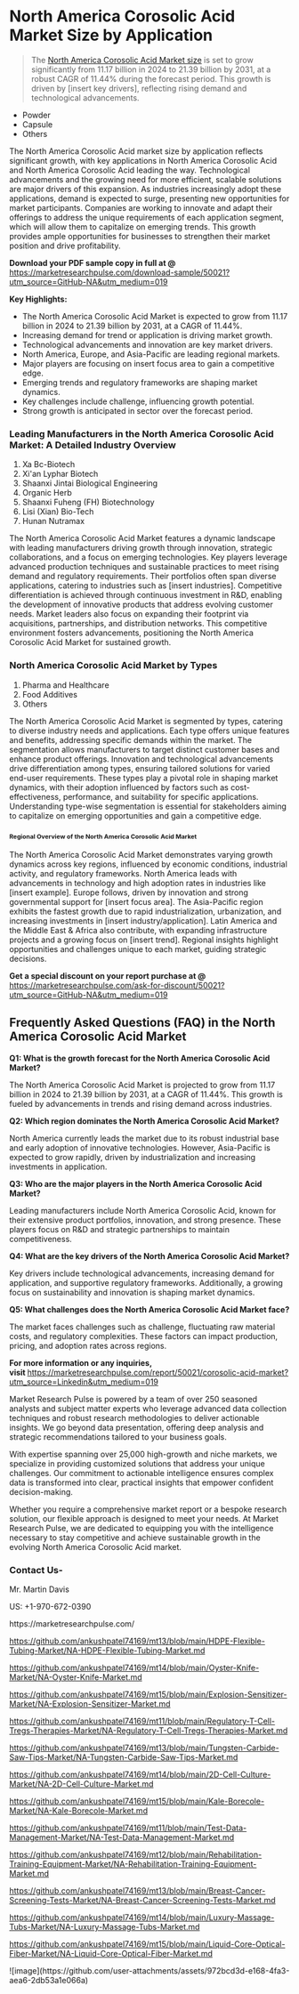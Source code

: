 <h1>North America Corosolic Acid Market&nbsp;Size by Application</h1><blockquote><p>The <a href="https://marketresearchpulse.com/download-sample/50021?utm_source=GitHub-NA&amp;utm_medium=019">North America Corosolic Acid Market size</a> is set to grow significantly from 11.17 billion in 2024 to 21.39 billion by 2031, at a robust CAGR of 11.44% during the forecast period. This growth is driven by [insert key drivers], reflecting rising demand and technological advancements.</p></blockquote><ul><li>Powder<li> Capsule<li> Others</li></ul><p>The North America Corosolic Acid market size by application reflects significant growth, with key applications in North America Corosolic Acid and North America Corosolic Acid leading the way. Technological advancements and the growing need for more efficient, scalable solutions are major drivers of this expansion. As industries increasingly adopt these applications, demand is expected to surge, presenting new opportunities for market participants. Companies are working to innovate and adapt their offerings to address the unique requirements of each application segment, which will allow them to capitalize on emerging trends. This growth provides ample opportunities for businesses to strengthen their market position and drive profitability.</p><p><strong>Download your PDF sample copy in full at @ </strong><a href="https://marketresearchpulse.com/download-sample/50021?utm_source=GitHub-NA&amp;utm_medium=019">https://marketresearchpulse.com/download-sample/50021?utm_source=GitHub-NA&amp;utm_medium=019</a></p><p><strong>Key Highlights: </strong></p><ul><li>The North America Corosolic Acid Market is expected to grow from 11.17 billion in 2024 to 21.39 billion by 2031, at a CAGR of 11.44%.</li><li>Increasing demand for trend or application is driving market growth.</li><li>Technological advancements and innovation are key market drivers.</li><li>North America, Europe, and Asia-Pacific are leading regional markets.</li><li>Major players are focusing on insert focus area to gain a competitive edge.</li><li>Emerging trends and regulatory frameworks are shaping market dynamics.</li><li>Key challenges include challenge, influencing growth potential.</li><li>Strong growth is anticipated in sector over the forecast period.</li></ul><h3>Leading Manufacturers in the North America Corosolic Acid Market: A Detailed Industry Overview</h3><ol><li>Xa Bc-Biotech</li><li>Xi'an Lyphar Biotech</li><li>Shaanxi Jintai Biological Engineering</li><li>Organic Herb</li><li>Shaanxi Fuheng (FH) Biotechnology</li><li>Lisi (Xian) Bio-Tech</li><li>Hunan Nutramax</li></ol><div class="flex max-w-full flex-col flex-grow"><div class="min-h-8 text-message flex w-full flex-col items-end gap-2 whitespace-normal break-words [.text-message+&amp;]:mt-5" dir="auto" data-message-author-role="assistant" data-message-id="fd8432e4-4910-450d-b182-61b7bfb0a01f" data-message-model-slug="gpt-4o"><div class="flex w-full flex-col gap-1 empty:hidden first:pt-[3px]"><div class="markdown prose w-full break-words dark:prose-invert light"><p>The North America Corosolic Acid Market features a dynamic landscape with leading manufacturers driving growth through innovation, strategic collaborations, and a focus on emerging technologies. Key players leverage advanced production techniques and sustainable practices to meet rising demand and regulatory requirements. Their portfolios often span diverse applications, catering to industries such as [insert industries]. Competitive differentiation is achieved through continuous investment in R&amp;D, enabling the development of innovative products that address evolving customer needs. Market leaders also focus on expanding their footprint via acquisitions, partnerships, and distribution networks. This competitive environment fosters advancements, positioning the North America Corosolic Acid Market for sustained growth.</p></div></div></div></div><h3>North America Corosolic Acid Market by Types</h3><ol><li>Pharma and Healthcare<li> Food Additives<li> Others</li></ol><div class="flex max-w-full flex-col flex-grow"><div class="min-h-8 text-message flex w-full flex-col items-end gap-2 whitespace-normal break-words [.text-message+&amp;]:mt-5" dir="auto" data-message-author-role="assistant" data-message-id="084470be-0bb7-4664-bddf-5156b4f41249" data-message-model-slug="gpt-4o-mini"><div class="flex w-full flex-col gap-1 empty:hidden first:pt-[3px]"><div class="markdown prose w-full break-words dark:prose-invert light"><p>The North America Corosolic Acid Market is segmented by types, catering to diverse industry needs and applications. Each type offers unique features and benefits, addressing specific demands within the market. The segmentation allows manufacturers to target distinct customer bases and enhance product offerings. Innovation and technological advancements drive differentiation among types, ensuring tailored solutions for varied end-user requirements. These types play a pivotal role in shaping market dynamics, with their adoption influenced by factors such as cost-effectiveness, performance, and suitability for specific applications. Understanding type-wise segmentation is essential for stakeholders aiming to capitalize on emerging opportunities and gain a competitive edge.</p></div></div></div></div><h3><span style="font-size: 11px;">Regional Overview of the North America Corosolic Acid Market</span></h3><div class="flex max-w-full flex-col flex-grow"><div class="min-h-8 text-message flex w-full flex-col items-end gap-2 whitespace-normal break-words [.text-message+&amp;]:mt-5" dir="auto" data-message-author-role="assistant" data-message-id="e9038762-ce64-4e30-91c9-9bd413514231" data-message-model-slug="gpt-4o-mini"><div class="flex w-full flex-col gap-1 empty:hidden first:pt-[3px]"><div class="markdown prose w-full break-words dark:prose-invert light"><p>The North America Corosolic Acid Market demonstrates varying growth dynamics across key regions, influenced by economic conditions, industrial activity, and regulatory frameworks. North America leads with advancements in technology and high adoption rates in industries like [insert example]. Europe follows, driven by innovation and strong governmental support for [insert focus area]. The Asia-Pacific region exhibits the fastest growth due to rapid industrialization, urbanization, and increasing investments in [insert industry/application]. Latin America and the Middle East &amp; Africa also contribute, with expanding infrastructure projects and a growing focus on [insert trend]. Regional insights highlight opportunities and challenges unique to each market, guiding strategic decisions.</p></div></div></div></div><p><strong>Get a special discount on your report purchase at @ </strong><a href="https://marketresearchpulse.com/ask-for-discount/50021?utm_source=GitHub-NA&amp;utm_medium=019">https://marketresearchpulse.com/ask-for-discount/50021?utm_source=GitHub-NA&amp;utm_medium=019</a></p><h2>Frequently Asked Questions (FAQ) in the North America Corosolic Acid Market</h2><p><strong>Q1: What is the growth forecast for the North America Corosolic Acid Market?</strong></p><p>The North America Corosolic Acid Market is projected to grow from 11.17 billion in 2024 to 21.39 billion by 2031, at a CAGR of 11.44%. This growth is fueled by advancements in trends and rising demand across industries.</p><p><strong>Q2: Which region dominates the North America Corosolic Acid Market?</strong></p><p>North America currently leads the market due to its robust industrial base and early adoption of innovative technologies. However, Asia-Pacific is expected to grow rapidly, driven by industrialization and increasing investments in application.</p><p><strong>Q3: Who are the major players in the North America Corosolic Acid Market?</strong></p><p>Leading manufacturers include North America Corosolic Acid, known for their extensive product portfolios, innovation, and strong presence. These players focus on R&amp;D and strategic partnerships to maintain competitiveness.</p><p><strong>Q4: What are the key drivers of the North America Corosolic Acid Market?</strong></p><p>Key drivers include technological advancements, increasing demand for application, and supportive regulatory frameworks. Additionally, a growing focus on sustainability and innovation is shaping market dynamics.</p><p><strong>Q5: What challenges does the North America Corosolic Acid Market face?</strong></p><p>The market faces challenges such as challenge, fluctuating raw material costs, and regulatory complexities. These factors can impact production, pricing, and adoption rates across regions.</p><p><strong>For more information or any inquiries, visit&nbsp;</strong><a href="https://marketresearchpulse.com/report/50021/corosolic-acid-market?utm_source=Linkedin&utm_medium=019">https://marketresearchpulse.com/report/50021/corosolic-acid-market?utm_source=Linkedin&utm_medium=019</a></p><p>Market Research Pulse is powered by a team of over 250 seasoned analysts and subject matter experts who leverage advanced data collection techniques and robust research methodologies to deliver actionable insights. We go beyond data presentation, offering deep analysis and strategic recommendations tailored to your business goals.</p><p>With expertise spanning over 25,000 high-growth and niche markets, we specialize in providing customized solutions that address your unique challenges. Our commitment to actionable intelligence ensures complex data is transformed into clear, practical insights that empower confident decision-making.</p><p>Whether you require a comprehensive market report or a bespoke research solution, our flexible approach is designed to meet your needs. At Market Research Pulse, we are dedicated to equipping you with the intelligence necessary to stay competitive and achieve sustainable growth in the evolving North America Corosolic Acid market.</p><h3><strong>Contact Us-</strong></h3><p>Mr. Martin Davis</p><p>US: +1-970-672-0390</p><p>https://marketresearchpulse.com/</p><p><a href="https://github.com/ankushpatel74169/mt13/blob/main/HDPE-Flexible-Tubing-Market/NA-HDPE-Flexible-Tubing-Market.md">https://github.com/ankushpatel74169/mt13/blob/main/HDPE-Flexible-Tubing-Market/NA-HDPE-Flexible-Tubing-Market.md</a></p><p><a href="https://github.com/ankushpatel74169/mt14/blob/main/Oyster-Knife-Market/NA-Oyster-Knife-Market.md">https://github.com/ankushpatel74169/mt14/blob/main/Oyster-Knife-Market/NA-Oyster-Knife-Market.md</a></p><p><a href="https://github.com/ankushpatel74169/mt15/blob/main/Explosion-Sensitizer-Market/NA-Explosion-Sensitizer-Market.md">https://github.com/ankushpatel74169/mt15/blob/main/Explosion-Sensitizer-Market/NA-Explosion-Sensitizer-Market.md</a></p><p><a href="https://github.com/ankushpatel74169/mt11/blob/main/Regulatory-T-Cell-Tregs-Therapies-Market/NA-Regulatory-T-Cell-Tregs-Therapies-Market.md">https://github.com/ankushpatel74169/mt11/blob/main/Regulatory-T-Cell-Tregs-Therapies-Market/NA-Regulatory-T-Cell-Tregs-Therapies-Market.md</a></p><p><a href="https://github.com/ankushpatel74169/mt13/blob/main/Tungsten-Carbide-Saw-Tips-Market/NA-Tungsten-Carbide-Saw-Tips-Market.md">https://github.com/ankushpatel74169/mt13/blob/main/Tungsten-Carbide-Saw-Tips-Market/NA-Tungsten-Carbide-Saw-Tips-Market.md</a></p><p><a href="https://github.com/ankushpatel74169/mt14/blob/main/2D-Cell-Culture-Market/NA-2D-Cell-Culture-Market.md">https://github.com/ankushpatel74169/mt14/blob/main/2D-Cell-Culture-Market/NA-2D-Cell-Culture-Market.md</a></p><p><a href="https://github.com/ankushpatel74169/mt15/blob/main/Kale-Borecole-Market/NA-Kale-Borecole-Market.md">https://github.com/ankushpatel74169/mt15/blob/main/Kale-Borecole-Market/NA-Kale-Borecole-Market.md</a></p><p><a href="https://github.com/ankushpatel74169/mt11/blob/main/Test-Data-Management-Market/NA-Test-Data-Management-Market.md">https://github.com/ankushpatel74169/mt11/blob/main/Test-Data-Management-Market/NA-Test-Data-Management-Market.md</a></p><p><a href="https://github.com/ankushpatel74169/mt12/blob/main/Rehabilitation-Training-Equipment-Market/NA-Rehabilitation-Training-Equipment-Market.md">https://github.com/ankushpatel74169/mt12/blob/main/Rehabilitation-Training-Equipment-Market/NA-Rehabilitation-Training-Equipment-Market.md</a></p><p><a href="https://github.com/ankushpatel74169/mt13/blob/main/Breast-Cancer-Screening-Tests-Market/NA-Breast-Cancer-Screening-Tests-Market.md">https://github.com/ankushpatel74169/mt13/blob/main/Breast-Cancer-Screening-Tests-Market/NA-Breast-Cancer-Screening-Tests-Market.md</a></p><p><a href="https://github.com/ankushpatel74169/mt14/blob/main/Luxury-Massage-Tubs-Market/NA-Luxury-Massage-Tubs-Market.md">https://github.com/ankushpatel74169/mt14/blob/main/Luxury-Massage-Tubs-Market/NA-Luxury-Massage-Tubs-Market.md</a></p><p><a href="https://github.com/ankushpatel74169/mt15/blob/main/Liquid-Core-Optical-Fiber-Market/NA-Liquid-Core-Optical-Fiber-Market.md">https://github.com/ankushpatel74169/mt15/blob/main/Liquid-Core-Optical-Fiber-Market/NA-Liquid-Core-Optical-Fiber-Market.md</a></p>
![image](https://github.com/user-attachments/assets/972bcd3d-e168-4fa3-aea6-2db53a1e066a)
